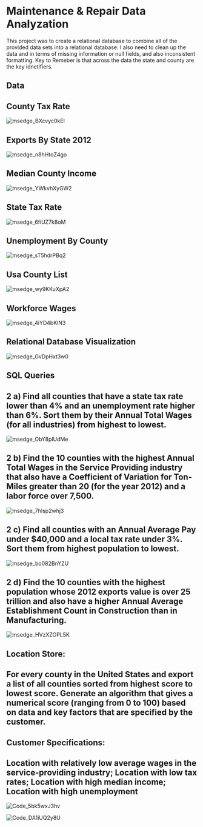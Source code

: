 # Maintenance & Repair Data Analyzation
This project was to create a relational database to combine all of the provided data sets into a relational database. I also need to clean up the data and in terms of missing information or null fields, and also inconsistent formatting. Key to Remeber is that across the data the state and county are the key idnetifiers.

Data
-----
County Tax Rate
--------------------
![msedge_BXcvyc0kEI](https://github.com/JohnBossco/maintenance-and-repair-data-analyzation/assets/108234177/21633840-26cd-4a8b-a30a-88d3870f1604)

Exports By State 2012
-------------------------
![msedge_n8hHtoZ4go](https://github.com/JohnBossco/maintenance-and-repair-data-analyzation/assets/108234177/001056ec-1f2d-4953-a015-72d62ea39684)

Median County Income
------------------------
![msedge_YWkvhXyGW2](https://github.com/JohnBossco/maintenance-and-repair-data-analyzation/assets/108234177/2be9100b-e820-48e6-8376-94fbaf60a38b)

State Tax Rate
-------------------------
![msedge_6fiUZ7k8oM](https://github.com/JohnBossco/maintenance-and-repair-data-analyzation/assets/108234177/cc92ab25-3609-4b65-b7c9-3de31345406f)

Unemployment By County
------------------------------
![msedge_sT5hdrPBq2](https://github.com/JohnBossco/maintenance-and-repair-data-analyzation/assets/108234177/0b4a73da-4f34-4b08-b25d-e56a7989f20a)

Usa County List
------------------------------
![msedge_wy9KKuXpA2](https://github.com/JohnBossco/maintenance-and-repair-data-analyzation/assets/108234177/2e7acaf3-527a-454f-876b-5d189680e19b)

Workforce Wages
-----------------------------
![msedge_4iYD4bKlN3](https://github.com/JohnBossco/maintenance-and-repair-data-analyzation/assets/108234177/0635e2eb-8dee-4387-b0c3-7f1fc815fa13)


Relational Database Visualization
----------------------------------
![msedge_GvDpHxt3w0](https://github.com/JohnBossco/maintenance-and-repair-data-analyzation/assets/108234177/04d9e9bc-0ed4-47e0-b2c7-553ae2f6edb9)

SQL Queries
---------------

2 a) Find all counties that have a state tax rate lower than 4% and an unemployment rate higher than 6%. Sort them by their Annual Total Wages (for all industries) from highest to lowest.
-----------------------------------------------------------------------------------------------------------------------------------------
![msedge_ObY8plUdMe](https://github.com/JohnBossco/maintenance-and-repair-data-analyzation/assets/108234177/327bb271-cddb-43b8-bfe8-31ca662dd967)


2 b) Find the 10 counties with the highest Annual Total Wages in the Service Providing industry that also have a Coefficient of Variation for Ton-Miles greater than 20 (for the year 2012) and a labor force over 7,500.
-----------------------------------------------------------------------------------------------------------------------------------------
![msedge_7hIsp2whj3](https://github.com/JohnBossco/maintenance-and-repair-data-analyzation/assets/108234177/9086cc4d-abce-4205-a337-8d0a538ff4f2)


2 c) Find all counties with an Annual Average Pay under $40,000 and a local tax rate under 3%. Sort them from highest population to lowest.
-----------------------------------------------------------------------------------------------------------------------------------------
![msedge_bo082BnYZU](https://github.com/JohnBossco/maintenance-and-repair-data-analyzation/assets/108234177/111f3770-4bcd-4e1c-9251-69a2e8110bb6)


2 d) Find the 10 counties with the highest population whose 2012 exports value is over 25 trillion and also have a higher Annual Average Establishment Count in Construction than in Manufacturing.
-----------------------------------------------------------------------------------------------------------------------------------------
![msedge_HVzXZOPL5K](https://github.com/JohnBossco/maintenance-and-repair-data-analyzation/assets/108234177/4c890b91-444f-4e64-a25e-773ec1773e57)


Location Store:
-------------------
For every county in the United States and export a list of all counties sorted from highest score to lowest score.
Generate an algorithm that gives a numerical score (ranging from 0 to 100) based on data and key factors that are specified by the customer.
---------------------------------------------------------------------------------------------------------------------------
Customer Specifications: 
--------------------------
Location with relatively low average wages in the service-providing industry; Location with low tax rates; Location with high median income; Location with high unemployment
----------------------------------------------------------------------------

![Code_5bk5wxJ3hv](https://github.com/JohnBossco/maintenance-and-repair-data-analyzation/assets/108234177/831132e1-50db-4c13-be63-8b855c71eeca)

![Code_DA1iUQ2y8U](https://github.com/JohnBossco/maintenance-and-repair-data-analyzation/assets/108234177/d72bdb65-b208-4de9-8a0a-6c0b36744762)



